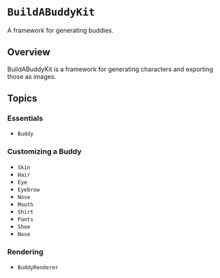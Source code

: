 # ``BuildABuddyKit``

A framework for generating buddies.

## Overview

BuildABuddyKit is a framework for generating characters and exporting those as images.

## Topics

### Essentials

- ``Buddy``

### Customizing a Buddy

- ``Skin``
- ``Hair``
- ``Eye``
- ``Eyebrow``
- ``Nose``
- ``Mouth``
- ``Shirt``
- ``Pants``
- ``Shoe``
- ``Nose``

### Rendering

- ``BuddyRenderer``

